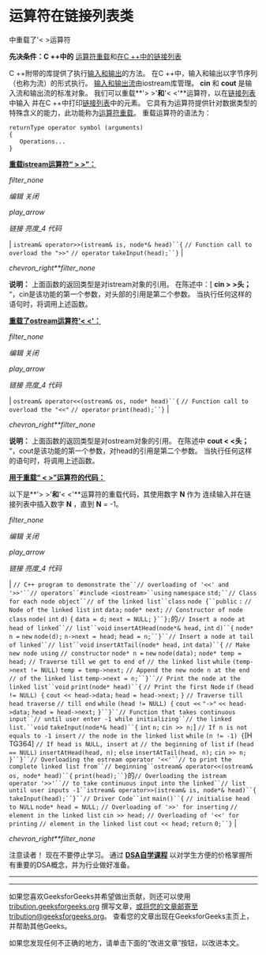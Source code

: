 # 运算符在链接列表类

中重载了'< >运算符

**先决条件：C ++中的** [运算符重载](https://www.geeksforgeeks.org/operator-overloading-c/)和[在C ++中的链接列表](https://www.geeksforgeeks.org/linked-list-set-1-introduction/)

C ++附带的库提供了执行[输入和输出](https://www.geeksforgeeks.org/basic-input-output-c/)的方法。 在C ++中，输入和输出以字节序列（也称为流）的形式执行。 [输入和输出流](https://www.geeksforgeeks.org/basic-input-output-c/)由iostream库管理。 **cin** 和 **cout** 是输入流和输出流的标准对象。
我们可以重载**'> >'**和**'< <'**运算符，以在[链接列表](http://www.geeksforgeeks.org/data-structures/linked-list/)中输入 并在C ++中打印[链接列表](http://www.geeksforgeeks.org/data-structures/linked-list/)中的元素。 它具有为运算符提供针对数据类型的特殊含义的能力，此功能称为[运算符重载](http://www.geeksforgeeks.org/operator-overloading-c/)。
重载运算符的语法为：

```
returnType operator symbol (arguments)
{
   Operations...
} 

```

**<u>重载istream运算符“ > >”：</u>**

*filter_none*

*编辑*
*关闭*

*play_arrow*

*链接*
*亮度_4*
*代码*

| `istream& operator>>(istream& is, node*& head)``{` `// Function call to overload the ">>"` `// operator` `takeInput(head);``}` |

*chevron_right**filter_none*

**说明：**
上面函数的返回类型是对istream对象的引用。 在陈述中：[ **cin > >头；** “，cin是该功能的第一个参数，对头部的引用是第二个参数。 当执行任何这样的语句时，将调用上述函数。

**<u>重载了ostream运算符'< <'：</u>**

*filter_none*

*编辑*
*关闭*

*play_arrow*

*链接*
*亮度_4*
*代码*

| `ostream& operator<<(ostream& os, node* head)``{` `// Function call to overload the "<<"` `// operator` `print(head);``}` |

*chevron_right**filter_none*

**说明：**
上面函数的返回类型是对ostream对象的引用。 在陈述中 **cout < <头；** “，cout是该功能的第一个参数，对head的引用是第二个参数。 当执行任何这样的语句时，将调用上述函数。

**<u>用于重载“ < >”运算符的代码：</u>**

以下是**'> >'**和**'< <'**运算符的重载代码，其使用数字 **N** 作为 连续输入并在链接列表中插入数字 **N** ，直到 **N** = -1。

*filter_none*

*编辑*
*关闭*

*play_arrow*

*链接*
*亮度_4*
*代码*

| `// C++ program to demonstrate the``// overloading of '<<' and '>>'``// operators``#include <iostream>``using` `namespace` `std;``// Class for each node object``// of the linked list``class` `node {``public` `:` `// Node of the linked list` `int` `data;` `node* next;` `// Constructor of node class` `node(` `int` `d)` `{` `data = d;` `next = NULL;` `}``};`的`// Insert a node at head of linked``// list``void` `insertAtHead(node*& head,` `int` `d)``{` `node* n =` `new` `node(d);` `n->next = head;` `head = n;``}``// Insert a node at tail of linked``// list``void` `insertAtTail(node* head,` `int` `data)``{` `// Make new node using` `// constructor` `node* n =` `new` `node(data);` `node* temp = head;` `// Traverse till we get to end of` `// the linked list` `while` `(temp->next != NULL)` `temp = temp->next;` `// Append the new node n at the end` `// of the linked list` `temp->next = n;``}``// Print the node at the linked list``void` `print(node* head)``{` `// Print the first Node` `if` `(head != NULL) {` `cout << head->data;` `head = head->next;` `}` `// Traverse till head traverse` `// till end` `while` `(head != NULL) {` `cout <<` `"->"` `<< head->data;` `head = head->next;` `}``}``// Function that takes continuous input``// until user enter -1 while initializing``// the linked list.``void` `takeInput(node*& head)``{` `int` `n;` `cin >> n;`] `// If n is not equals to -1 insert` `// the node in the linked list` `while` `(n != -1) {`[H TG364]  `// If head is NULL, insert at` `// the beginning of list` `if` `(head == NULL)` `insertAtHead(head, n);` `else` `insertAtTail(head, n);` `cin >> n;` `}``}``// Overloading the ostream operator '<<'``// to print the complete linked list from``// beginning``ostream& operator<<(ostream& os, node* head)``{` `print(head);``}`的`// Overloading the istream operator '>>'``// to take continuous input into the linked``// list until user inputs -1``istream& operator>>(istream& is, node*& head)``{` `takeInput(head);``}``// Driver Code``int` `main()``{` `// initialise head to NULL` `node* head = NULL;` `// Overloading of '>>' for inserting` `// element in the linked list` `cin >> head;` `// Overloading of '<<' for printing` `// element in the linked list` `cout << head;` `return` `0;``}` |

*chevron_right**filter_none*

注意读者！ 现在不要停止学习。 通过 [**DSA自学课程**](https://practice.geeksforgeeks.org/courses/dsa-self-paced?utm_source=geeksforgeeks&utm_medium=article&utm_campaign=gfg_article_dsa_content_bottom) 以对学生方便的价格掌握所有重要的DSA概念，并为行业做好准备。

* * *

* * *

如果您喜欢GeeksforGeeks并希望做出贡献，则还可以使用 [tribution.geeksforgeeks.org](https://contribute.geeksforgeeks.org/) 撰写文章，或将您的文章邮寄至tribution@geeksforgeeks.org。 查看您的文章出现在GeeksforGeeks主页上，并帮助其他Geeks。

如果您发现任何不正确的地方，请单击下面的“改进文章”按钮，以改进本文。
